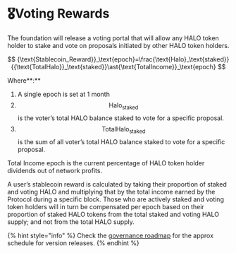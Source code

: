 # 🎖Voting Rewards

The foundation will release a voting portal that will allow any HALO token holder to stake and vote on proposals initiated by other HALO token holders. 

$$
{\text{Stablecoin_Reward}}_\text{epoch}=\frac{\text{Halo}_\text{staked}}{{\text{TotalHalo}}_\text{staked}}\ast{\text{TotalIncome}}_\text{epoch}
$$

Where**:**

1. A single epoch is set at 1 month
2. $$\text{Halo}_\text{staked}$$ is the voter’s total HALO balance staked to vote for a specific proposal.
3. $$\text{TotalHalo}_\text{staked}$$is the sum of all voter’s total HALO balance staked to vote for a specific proposal.

Total Income epoch is the current percentage of HALO token holder dividends out of network profits.

A user’s stablecoin reward is calculated by taking their proportion of staked and voting HALO and multiplying that by the total income earned by the Protocol during a specific block. Those who are actively staked and voting token holders will in turn be compensated per epoch based on their proportion of staked HALO tokens from the total staked and voting HALO supply; and not from the total HALO supply.

{% hint style="info" %}
Check the [governance roadmap](../roadmap/governance-roadmap.md) for the approx schedule for version releases.
{% endhint %}

